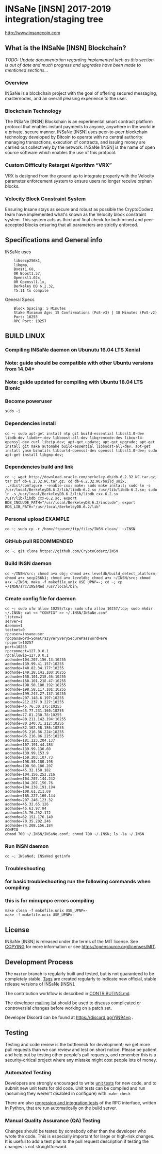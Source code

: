 INSaNe [INSN] 2017-2019 integration/staging tree
=====================================

http://www.insanecoin.com

What is the INSaNe [INSN] Blockchain?
-------------------------------------
*TODO: Update documentation regarding implemented tech as this section is out of date and much progress and upgrades have been made to mentioned sections...*

### Overview
INSaNe is a blockchain project with the goal of offering secured messaging, masternodes, and an overall pleasing experience to the user.

### Blockchain Technology
The INSaNe [INSN] Blockchain is an experimental smart contract platform protocol that enables 
instant payments to anyone, anywhere in the world in a private, secure manner. 
INSaNe [INSN] uses peer-to-peer blockchain technology developed by Bitcoin to operate
with no central authority: managing transactions, execution of contracts, and 
issuing money are carried out collectively by the network. INSaNe [INSN] is the name of 
open source software which enables the use of this protocol.

### Custom Difficulty Retarget Algorithm “VRX”
VRX is designed from the ground up to integrate properly with the Velocity parameter enforcement system to ensure users no longer receive orphan blocks.

### Velocity Block Constraint System
Ensuring Insane stays as secure and robust as possible the CryptoCoderz team have implemented what's known as the Velocity block constraint system. This system acts as third and final check for both mined and peer-accepted blocks ensuring that all parameters are strictly enforced.

Specifications and General info
------------------
INSaNe uses 
		
		libsecp256k1,
		libgmp,
		Boost1.68,
		OR Boost1.57,  
		Openssl1.02x,
		OR Openssl1.1x,
		Berkeley DB 6.2.32,
		T5.11 to compile

General Specs

		Block Spacing: 5 Minutes
		Stake Minimum Age: 15 Confirmations (PoS-v3) | 30 Minutes (PoS-v2)
		Port: 10255
		RPC Port: 10257


BUILD LINUX
-----------

### Compiling INSaNe daemon on Ubunutu 16.04 LTS Xenial
### Note: guide should be compatible with other Ubuntu versions from 14.04+
### Note: guide updated for compiling with Ubuntu 18.04 LTS Bionic

### Become poweruser
```
sudo -i
```

### Dependencies install
```
cd ~; sudo apt-get install ntp git build-essential libssl1.0-dev libdb-dev libdb++-dev libboost-all-dev libqrencode-dev libcurl4-openssl-dev curl libzip-dev; apt-get update; apt-get upgrade; apt-get install git make automake build-essential libboost-all-dev; apt-get install yasm binutils libcurl4-openssl-dev openssl libssl1.0-dev; sudo apt-get install libgmp-dev;
```

### Dependencies build and link
```
cd ~; wget http://download.oracle.com/berkeley-db/db-6.2.32.NC.tar.gz; tar zxf db-6.2.32.NC.tar.gz; cd db-6.2.32.NC/build_unix; ../dist/configure --enable-cxx; make; sudo make install; sudo ln -s /usr/local/BerkeleyDB.6.2/lib/libdb-6.2.so /usr/lib/libdb-6.2.so; sudo ln -s /usr/local/BerkeleyDB.6.2/lib/libdb_cxx-6.2.so /usr/lib/libdb_cxx-6.2.so; export BDB_INCLUDE_PATH="/usr/local/BerkeleyDB.6.2/include"; export BDB_LIB_PATH="/usr/local/BerkeleyDB.6.2/lib"
```

### Personal upload EXAMPLE
```
cd ~; sudo cp -r /home/ftpuser/ftp/files/INSN-clean/. ~/INSN
```

### GitHub pull RECOMMENDED
```
cd ~; git clone https://github.com/CryptoCoderz/INSN
```

### Build INSN daemon
```
cd ~/INSN/src; chmod a+x obj; chmod a+x leveldb/build_detect_platform; chmod a+x secp256k1; chmod a+x leveldb; chmod a+x ~/INSN/src; chmod a+x ~/INSN; make -f makefile.unix USE_UPNP=-; cd ~; cp ~/INSN/src/INSaNed /usr/local/bin;
```

### Create config file for daemon
```
cd ~; sudo ufw allow 10255/tcp; sudo ufw allow 10257/tcp; sudo mkdir ~/.INSN; cat << "CONFIG" >> ~/.INSN/INSaNe.conf
listen=1
server=1
daemon=1
testnet=0
rpcuser=insaneuser
rpcpassword=SomeCrazyVeryVerySecurePasswordHere
rpcport=10257
port=10255
rpcconnect=127.0.0.1
rpcallowip=127.0.0.1
addnode=104.207.156.13:10255
addnode=139.99.41.157:10255
addnode=140.82.34.177:10255
addnode=149.28.141.100:10255
addnode=150.101.218.46:10255
addnode=150.101.218.47:10255
addnode=198.50.180.192:10255
addnode=198.58.117.101:10255
addnode=199.247.27.137:10255
addnode=207.148.6.197:10255
addnode=212.237.9.227:10255
addnode=45.76.30.175:10255
addnode=45.77.231.160:10255
addnode=77.81.230.78:10255
addnode=80.211.142.194:10255
addnode=80.240.31.212:10255
addnode=82.162.58.186:10255
addnode=95.216.86.224:10255
addnode=95.216.86.225:10255
addnode=181.223.204.137
addnode=107.191.44.183
addnode=139.99.130.60
addnode=139.99.153.9
addnode=159.203.107.73
addnode=198.50.180.198
addnode=198.50.180.207
addnode=45.32.150.182
addnode=104.156.252.216
addnode=104.207.144.242
addnode=104.207.150.76
addnode=104.238.191.194
addnode=108.61.211.69
addnode=165.227.160.144
addnode=207.246.123.32
addnode=45.32.65.126
addnode=45.63.97.94
addnode=45.76.252.172
addnode=62.151.176.140
addnode=70.35.202.246
addnode=74.208.156.184
CONFIG
chmod 700 ~/.INSN/INSaNe.conf; chmod 700 ~/.INSN; ls -la ~/.INSN
```

### Run INSN daemon
```
cd ~; INSaNed; INSaNed getinfo
```

### Troubleshooting
### for basic troubleshooting run the following commands when compiling:
### this is for minupnpc errors compiling

```
make clean -f makefile.unix USE_UPNP=-
make -f makefile.unix USE_UPNP=-
```

License
-------

INSaNe [INSN] is released under the terms of the MIT license. See [COPYING](COPYING) for more
information or see https://opensource.org/licenses/MIT.

Development Process
-------------------

The `master` branch is regularly built and tested, but is not guaranteed to be
completely stable. [Tags](https://github.com/CryptoCoderz/INSN/tags) are created
regularly to indicate new official, stable release versions of INSaNe [INSN].

The contribution workflow is described in [CONTRIBUTING.md](CONTRIBUTING.md).

The developer [mailing list](https://lists.linuxfoundation.org/mailman/listinfo/bitcoin-dev)
should be used to discuss complicated or controversial changes before working
on a patch set.

Developer Discord can be found at https://discord.gg/YjN94vp .

Testing
-------

Testing and code review is the bottleneck for development; we get more pull
requests than we can review and test on short notice. Please be patient and help out by testing
other people's pull requests, and remember this is a security-critical project where any mistake might cost people
lots of money.

### Automated Testing

Developers are strongly encouraged to write [unit tests](/doc/unit-tests.md) for new code, and to
submit new unit tests for old code. Unit tests can be compiled and run
(assuming they weren't disabled in configure) with: `make check`

There are also [regression and integration tests](/qa) of the RPC interface, written
in Python, that are run automatically on the build server.

### Manual Quality Assurance (QA) Testing

Changes should be tested by somebody other than the developer who wrote the
code. This is especially important for large or high-risk changes. It is useful
to add a test plan to the pull request description if testing the changes is
not straightforward.
